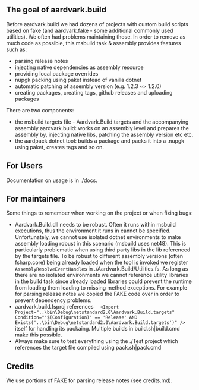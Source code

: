 ## The goal of aardvark.build

Before aardvark.build we had dozens of projects with custom build scripts based on fake (and aardvark.fake - some additional commonly used utilities).
We often had problems maintaining those.
In order to remove as much code as possible, this msbuild task & assembly provides features such as:
 * parsing release notes
 * injecting native dependencies as assembly resource
 * providing local package overrides
 * nupgk packing using paket instead of vanilla dotnet
 * automatic patching of assembly version (e.g. 1.2.3 ~> 1.2.0)
 * creating packages, creating tags, github releases and uploading packages
 
 
There are two components:
 * the msbuild targets file - Aardvark.Build.targets and the accompanying assembly aardvark.build: works on an assembly level and prepares the assembly by, injecting native libs, patching the assembly version etc etc.
 * the aardpack dotnet tool: builds a package and packs it into a .nupgk using paket, creates tags and so on.

## For Users

Documentation on usage is in ./docs.
 
## For maintainers

Some things to remember when working on the project or when fixing bugs:

 * Aardvark.Build.dll needs to be robust. Often it runs within msbuild executions, thus the environment it runs in cannot be specified. Unfortunately, we cannot use isolated dotnet environments to make assembly loading robust in this scenario (msbuild uses net48). This is particularly problematic when using third party libs in the lib referenced by the targets file. To be robust to different assembly versions (often fsharp.core) being already loaded when the tool is invoked we register `AssemblyResolveEventHandle`s in ./Aardvark.Build/Utilities.fs. As long as there are no isolated environments we cannot reference utility libraries in the build task since already loaded libraries could prevent the runtime from loading them leading to missing method exceptions. For example for parsing release notes we copied the FAKE code over in order to prevent dependency problems.
 * aardvark.build.fsproj references ```  <Import Project="..\bin\Debug\netstandard2.0\Aardvark.Build.targets" Condition="'$(Configuration)' == 'Release' AND Exists('..\bin\Debug\netstandard2.0\Aardvark.Build.targets')" />``` itself for handling its packaing. Multiple builds in build.sh|build.cmd make this possible.
 * Always make sure to test everything using the ./Test project which references the target file compiled using pack.sh|pack.cmd
 
 
## Credits

We use portions of FAKE for parsing release notes (see credits.md).
